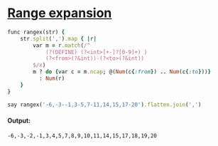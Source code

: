 [1]: https://rosettacode.org/wiki/Range_expansion

# [Range expansion][1]

```ruby
func rangex(str) {
    str.split(',').map { |r|
        var m = r.match(/^
            (?(DEFINE) (?<int>[+-]?[0-9]+) )
            (?<from>(?&int))-(?<to>(?&int))
        $/x)
        m ? do {var c = m.ncap; @(Num(c{:from}) .. Num(c{:to}))}
          : Num(r)
    }
}

say rangex('-6,-3--1,3-5,7-11,14,15,17-20').flatten.join(',')
```

#### Output:
```
-6,-3,-2,-1,3,4,5,7,8,9,10,11,14,15,17,18,19,20
```

